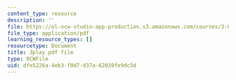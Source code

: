 ```yaml
---
content_type: resource
description: ''
file: https://ol-ocw-studio-app-production.s3.amazonaws.com/courses/3-091sc-introduction-to-solid-state-chemistry-fall-2010/dfe5226a4eb3f0d7d37a62039fe9dc5d_yg4M2xmY4bs.pdf
file_type: application/pdf
learning_resource_types: []
resourcetype: Document
title: 3play pdf file
type: OCWFile
uid: dfe5226a-4eb3-f0d7-d37a-62039fe9dc5d
---
```

